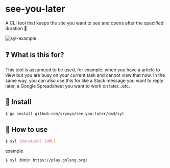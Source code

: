 # see-you-later

A CLI tool that keeps the site you want to see and opens after the specified duration 👋

![syl-example](https://user-images.githubusercontent.com/14014676/103462484-d034f080-4d68-11eb-8b42-5b309f855b00.gif)

## ❓ What is this for?

This tool is assumued to be used, for example, when you have a article to view but you are busy on your current task and cannot view that now.
In the same way, you can also use this for like a Slack message you want to reply later, a Google Spreadsheet you want to work on later...etc.

## 🚀  Install

```bash
$ go install github.com/sryoya/see-you-later/cmd/syl

```

## 🏁 How to use

```bash
$ syl [duration] [URL]
```

example
```bash
$ syl 30min https://play.golang.org/
```

